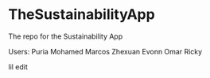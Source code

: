 # TheSustainabilityApp
The repo for the Sustainability App

Users:
Puria
Mohamed
Marcos
Zhexuan
Evonn
Omar
Ricky

lil edit
